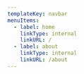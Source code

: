 ```yaml
---
templateKey: navbar
menuItems:
  - label: home
    linkType: internal
    linkURL: /
  - label: about
    linkType: internal
    linkURL: /about
---
```


